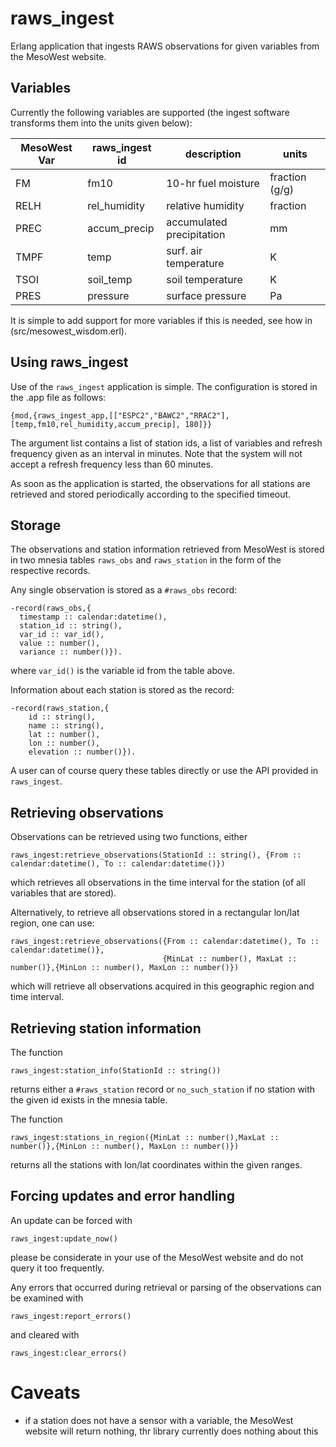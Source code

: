 # raws_ingest

Erlang application that ingests RAWS observations for given variables from the MesoWest website.

## Variables
Currently the following variables are supported (the ingest software transforms them into the units given below):

MesoWest Var | raws\_ingest id | description               | units
-------------|-----------------|---------------------------|------
FM           | fm10            | 10-hr fuel moisture       | fraction (g/g)
RELH         | rel\_humidity   | relative humidity         | fraction
PREC         | accum\_precip   | accumulated precipitation | mm
TMPF         | temp            | surf. air temperature     | K
TSOI         | soil\_temp      | soil temperature          | K
PRES         | pressure        | surface pressure          | Pa

It is simple to add support for more variables if this is needed, see how in (src/mesowest_wisdom.erl).

## Using raws_ingest

Use of the ````raws_ingest```` application is simple.  The configuration is stored in the .app file as follows:


    {mod,{raws_ingest_app,[["ESPC2","BAWC2","RRAC2"], [temp,fm10,rel_humidity,accum_precip], 180]}}

The argument list contains a list of station ids, a list of variables and refresh frequency given as an interval in minutes.
Note that the system will not accept a refresh frequency less than 60 minutes.

As soon as the application is started, the observations for all stations are retrieved and stored periodically according to the
specified timeout.

## Storage

The observations and station information retrieved from MesoWest is stored in two mnesia tables ````raws_obs```` and ````raws_station````
in the form of the respective records.

Any single observation is stored as a ````#raws_obs```` record:

    -record(raws_obs,{
      timestamp :: calendar:datetime(),
      station_id :: string(),
      var_id :: var_id(),
      value :: number(),
      variance :: number()}).

where ````var_id()```` is the variable id from the table above.

Information about each station is stored as the record:

    -record(raws_station,{
        id :: string(),
        name :: string(),
        lat :: number(),
        lon :: number(),
        elevation :: number()}).

A user can of course query these tables directly or use the API provided in ````raws_ingest````.

## Retrieving observations

Observations can be retrieved using two functions, either

    raws_ingest:retrieve_observations(StationId :: string(), {From :: calendar:datetime(), To :: calendar:datetime()})

which retrieves all observations in the time interval for the station (of all variables that are stored).

Alternatively, to retrieve all observations stored in a rectangular lon/lat region, one can use:


    raws_ingest:retrieve_observations({From :: calendar:datetime(), To :: calendar:datetime()},
                                      {MinLat :: number(), MaxLat :: number()},{MinLon :: number(), MaxLon :: number()})

which will retrieve all observations acquired in this geographic region and time interval.


## Retrieving station information

The function

    raws_ingest:station_info(StationId :: string())

returns either a ````#raws_station```` record or ````no_such_station```` if no station with the given id exists in the mnesia table.

The function

    raws_ingest:stations_in_region({MinLat :: number(),MaxLat :: number()},{MinLon :: number(), MaxLon :: number()})

returns all the stations with lon/lat coordinates within the given ranges.


## Forcing updates and error handling

An update can be forced with

    raws_ingest:update_now()

please be considerate in your use of the MesoWest website and do not query it too frequently.

Any errors that occurred during retrieval or parsing of the observations can be examined with

    raws_ingest:report_errors()

and cleared with

    raws_ingest:clear_errors()


# Caveats

  * if a station does not have a sensor with a variable, the MesoWest website will return nothing, thr library currently does nothing about this

